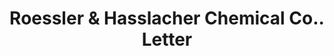 ---
doi: 10.7916/D8DN5H5N
date_other: '1899'
date_other_textual: '1899'
form: correspondence
genre:
- Letters (correspondence)
name:
- Roessler & Hasslacher Chemical Co.
object_in_context_url: https://biggert.cul.columbia.edu/items/view/ave_biggert_01110
subject_hierarchical_geographic:
- New York, New York, United States
subject_name:
- Roessler & Hasslacher Chemical Co.
title: Roessler & Hasslacher Chemical Co.. Letter
sort_title: Roessler & Hasslacher Chemical Co.. Letter
call_number: ave_biggert_01110
coordinates:
- 40.71277777777778,-74.00583333333333
pid: ave_biggert_01110
identifiers: ave_biggert_01110
thumbnail: https://derivativo-2.library.columbia.edu/iiif/2/ldpd:344977/full/!256,256/0/native.jpg
permalink: "/items/ave_biggert_01110/"
layout: iiif-image-page
---